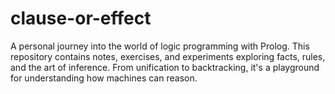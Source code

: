 # clause-or-effect
A personal journey into the world of logic programming with Prolog. This repository contains notes, exercises, and experiments exploring facts, rules, and the art of inference. From unification to backtracking, it's a playground for understanding how machines can reason.
